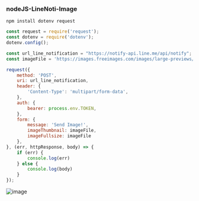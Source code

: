 ### nodeJS-LineNoti-Image

`npm install dotenv request`

```javascript
const request = require('request');
const dotenv = require('dotenv');
dotenv.config();

const url_line_notification = "https://notify-api.line.me/api/notify";
const imageFile = 'https://images.freeimages.com/images/large-previews/389/mitze-1380778.jpg';

request({
    method: 'POST',
    uri: url_line_notification,
    header: {
        'Content-Type': 'multipart/form-data',
    },
    auth: {
        bearer: process.env.TOKEN,
    },
    form: {
        message: 'Send Image!',
        imageThumbnail: imageFile,
        imageFullsize: imageFile
    },
}, (err, httpResponse, body) => {
    if (err) {
        console.log(err)
    } else {
        console.log(body)
    }
});
```

![image](https://user-images.githubusercontent.com/58202287/135794504-08bf1767-2fe4-4ccf-a293-e90a737f8cb5.png)

